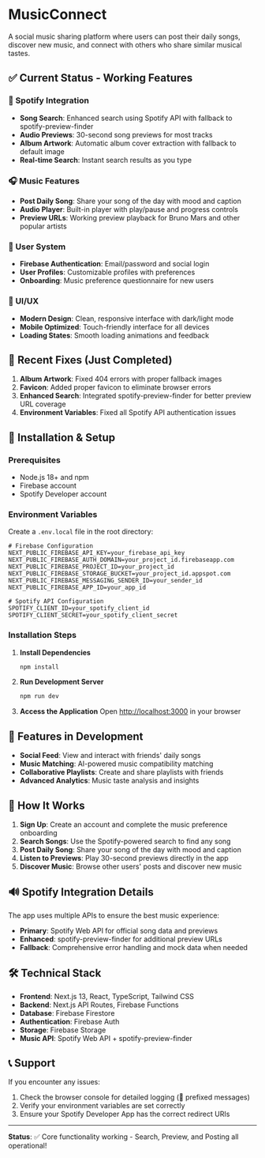 # MusicConnect

A social music sharing platform where users can post their daily songs, discover new music, and connect with others who share similar musical tastes.

## ✅ Current Status - Working Features

### 🎵 Spotify Integration
- **Song Search**: Enhanced search using Spotify API with fallback to spotify-preview-finder
- **Audio Previews**: 30-second song previews for most tracks
- **Album Artwork**: Automatic album cover extraction with fallback to default image
- **Real-time Search**: Instant search results as you type

### 🎧 Music Features
- **Post Daily Song**: Share your song of the day with mood and caption
- **Audio Player**: Built-in player with play/pause and progress controls
- **Preview URLs**: Working preview playback for Bruno Mars and other popular artists

### 👥 User System
- **Firebase Authentication**: Email/password and social login
- **User Profiles**: Customizable profiles with preferences
- **Onboarding**: Music preference questionnaire for new users

### 🎨 UI/UX
- **Modern Design**: Clean, responsive interface with dark/light mode
- **Mobile Optimized**: Touch-friendly interface for all devices
- **Loading States**: Smooth loading animations and feedback

## 🔧 Recent Fixes (Just Completed)

1. **Album Artwork**: Fixed 404 errors with proper fallback images
2. **Favicon**: Added proper favicon to eliminate browser errors
3. **Enhanced Search**: Integrated spotify-preview-finder for better preview URL coverage
4. **Environment Variables**: Fixed all Spotify API authentication issues

## 🚀 Installation & Setup

### Prerequisites
- Node.js 18+ and npm
- Firebase account
- Spotify Developer account

### Environment Variables
Create a `.env.local` file in the root directory:

```env
# Firebase Configuration
NEXT_PUBLIC_FIREBASE_API_KEY=your_firebase_api_key
NEXT_PUBLIC_FIREBASE_AUTH_DOMAIN=your_project_id.firebaseapp.com
NEXT_PUBLIC_FIREBASE_PROJECT_ID=your_project_id
NEXT_PUBLIC_FIREBASE_STORAGE_BUCKET=your_project_id.appspot.com
NEXT_PUBLIC_FIREBASE_MESSAGING_SENDER_ID=your_sender_id
NEXT_PUBLIC_FIREBASE_APP_ID=your_app_id

# Spotify API Configuration
SPOTIFY_CLIENT_ID=your_spotify_client_id
SPOTIFY_CLIENT_SECRET=your_spotify_client_secret
```

### Installation Steps

1. **Install Dependencies**
   ```bash
   npm install
   ```

2. **Run Development Server**
   ```bash
   npm run dev
   ```

3. **Access the Application**
   Open [http://localhost:3000](http://localhost:3000) in your browser

## 📱 Features in Development

- **Social Feed**: View and interact with friends' daily songs
- **Music Matching**: AI-powered music compatibility matching
- **Collaborative Playlists**: Create and share playlists with friends
- **Advanced Analytics**: Music taste analysis and insights

## 🎵 How It Works

1. **Sign Up**: Create an account and complete the music preference onboarding
2. **Search Songs**: Use the Spotify-powered search to find any song
3. **Post Daily Song**: Share your song of the day with mood and caption
4. **Listen to Previews**: Play 30-second previews directly in the app
5. **Discover Music**: Browse other users' posts and discover new music

## 🔊 Spotify Integration Details

The app uses multiple APIs to ensure the best music experience:

- **Primary**: Spotify Web API for official song data and previews
- **Enhanced**: spotify-preview-finder for additional preview URLs
- **Fallback**: Comprehensive error handling and mock data when needed

## 🛠 Technical Stack

- **Frontend**: Next.js 13, React, TypeScript, Tailwind CSS
- **Backend**: Next.js API Routes, Firebase Functions
- **Database**: Firebase Firestore
- **Authentication**: Firebase Auth
- **Storage**: Firebase Storage
- **Music API**: Spotify Web API + spotify-preview-finder

## 📞 Support

If you encounter any issues:

1. Check the browser console for detailed logging (🎵 prefixed messages)
2. Verify your environment variables are set correctly
3. Ensure your Spotify Developer App has the correct redirect URIs

---

**Status**: ✅ Core functionality working - Search, Preview, and Posting all operational! 